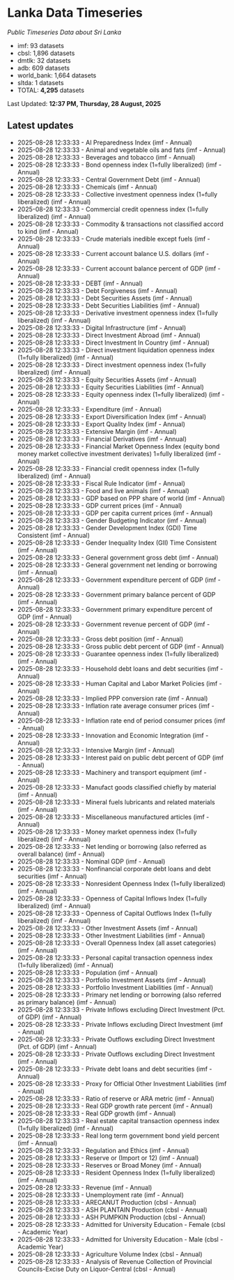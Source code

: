 # Lanka Data Timeseries
*Public Timeseries Data about Sri Lanka*

* imf: 93 datasets
* cbsl: 1,896 datasets
* dmtlk: 32 datasets
* adb: 609 datasets
* world_bank: 1,664 datasets
* sltda: 1 datasets
* TOTAL: **4,295** datasets

Last Updated: **12:37 PM, Thursday, 28 August, 2025**

## Latest updates

* 2025-08-28 12:33:33 - AI Preparedness Index (imf - Annual)
* 2025-08-28 12:33:33 - Animal and vegetable oils and fats (imf - Annual)
* 2025-08-28 12:33:33 - Beverages and tobacco (imf - Annual)
* 2025-08-28 12:33:33 - Bond openness index (1=fully liberalized) (imf - Annual)
* 2025-08-28 12:33:33 - Central Government Debt (imf - Annual)
* 2025-08-28 12:33:33 - Chemicals (imf - Annual)
* 2025-08-28 12:33:33 - Collective investment openness index (1=fully liberalized) (imf - Annual)
* 2025-08-28 12:33:33 - Commercial credit openness index (1=fully liberalized) (imf - Annual)
* 2025-08-28 12:33:33 - Commodity & transactions not classified accord to kind (imf - Annual)
* 2025-08-28 12:33:33 - Crude materials inedible except fuels (imf - Annual)
* 2025-08-28 12:33:33 - Current account balance U.S. dollars (imf - Annual)
* 2025-08-28 12:33:33 - Current account balance percent of GDP (imf - Annual)
* 2025-08-28 12:33:33 - DEBT (imf - Annual)
* 2025-08-28 12:33:33 - Debt Forgiveness (imf - Annual)
* 2025-08-28 12:33:33 - Debt Securities Assets (imf - Annual)
* 2025-08-28 12:33:33 - Debt Securities Liabilities (imf - Annual)
* 2025-08-28 12:33:33 - Derivative investment openness index (1=fully liberalized) (imf - Annual)
* 2025-08-28 12:33:33 - Digital Infrastructure (imf - Annual)
* 2025-08-28 12:33:33 - Direct Investment Abroad (imf - Annual)
* 2025-08-28 12:33:33 - Direct Investment In Country (imf - Annual)
* 2025-08-28 12:33:33 - Direct investment liquidation openness index (1=fully liberalized) (imf - Annual)
* 2025-08-28 12:33:33 - Direct investment openness index (1=fully liberalized) (imf - Annual)
* 2025-08-28 12:33:33 - Equity Securities Assets (imf - Annual)
* 2025-08-28 12:33:33 - Equity Securities Liabilities (imf - Annual)
* 2025-08-28 12:33:33 - Equity openness index (1=fully liberalized) (imf - Annual)
* 2025-08-28 12:33:33 - Expenditure (imf - Annual)
* 2025-08-28 12:33:33 - Export Diversification Index (imf - Annual)
* 2025-08-28 12:33:33 - Export Quality Index (imf - Annual)
* 2025-08-28 12:33:33 - Extensive Margin (imf - Annual)
* 2025-08-28 12:33:33 - Financial Derivatives (imf - Annual)
* 2025-08-28 12:33:33 - Financial Market Openness Index (equity bond money market collective investment derivates) 1=fully liberalized (imf - Annual)
* 2025-08-28 12:33:33 - Financial credit openness index (1=fully liberalized) (imf - Annual)
* 2025-08-28 12:33:33 - Fiscal Rule Indicator (imf - Annual)
* 2025-08-28 12:33:33 - Food and live animals (imf - Annual)
* 2025-08-28 12:33:33 - GDP based on PPP share of world (imf - Annual)
* 2025-08-28 12:33:33 - GDP current prices (imf - Annual)
* 2025-08-28 12:33:33 - GDP per capita current prices (imf - Annual)
* 2025-08-28 12:33:33 - Gender Budgeting Indicator (imf - Annual)
* 2025-08-28 12:33:33 - Gender Development Index (GDI) Time Consistent (imf - Annual)
* 2025-08-28 12:33:33 - Gender Inequality Index (GII) Time Consistent (imf - Annual)
* 2025-08-28 12:33:33 - General government gross debt (imf - Annual)
* 2025-08-28 12:33:33 - General government net lending or borrowing (imf - Annual)
* 2025-08-28 12:33:33 - Government expenditure percent of GDP (imf - Annual)
* 2025-08-28 12:33:33 - Government primary balance percent of GDP (imf - Annual)
* 2025-08-28 12:33:33 - Government primary expenditure percent of GDP (imf - Annual)
* 2025-08-28 12:33:33 - Government revenue percent of GDP (imf - Annual)
* 2025-08-28 12:33:33 - Gross debt position (imf - Annual)
* 2025-08-28 12:33:33 - Gross public debt percent of GDP (imf - Annual)
* 2025-08-28 12:33:33 - Guarantee openness index (1=fully liberalized) (imf - Annual)
* 2025-08-28 12:33:33 - Household debt loans and debt securities (imf - Annual)
* 2025-08-28 12:33:33 - Human Capital and Labor Market Policies (imf - Annual)
* 2025-08-28 12:33:33 - Implied PPP conversion rate (imf - Annual)
* 2025-08-28 12:33:33 - Inflation rate average consumer prices (imf - Annual)
* 2025-08-28 12:33:33 - Inflation rate end of period consumer prices (imf - Annual)
* 2025-08-28 12:33:33 - Innovation and Economic Integration (imf - Annual)
* 2025-08-28 12:33:33 - Intensive Margin (imf - Annual)
* 2025-08-28 12:33:33 - Interest paid on public debt percent of GDP (imf - Annual)
* 2025-08-28 12:33:33 - Machinery and transport equipment (imf - Annual)
* 2025-08-28 12:33:33 - Manufact goods classified chiefly by material (imf - Annual)
* 2025-08-28 12:33:33 - Mineral fuels lubricants and related materials (imf - Annual)
* 2025-08-28 12:33:33 - Miscellaneous manufactured articles (imf - Annual)
* 2025-08-28 12:33:33 - Money market openness index (1=fully liberalized) (imf - Annual)
* 2025-08-28 12:33:33 - Net lending or borrowing (also referred as overall balance) (imf - Annual)
* 2025-08-28 12:33:33 - Nominal GDP (imf - Annual)
* 2025-08-28 12:33:33 - Nonfinancial corporate debt loans and debt securities (imf - Annual)
* 2025-08-28 12:33:33 - Nonresident Openness Index (1=fully liberalized) (imf - Annual)
* 2025-08-28 12:33:33 - Openness of Capital Inflows Index (1=fully liberalized) (imf - Annual)
* 2025-08-28 12:33:33 - Openness of Capital Outflows Index (1=fully liberalized) (imf - Annual)
* 2025-08-28 12:33:33 - Other Investment Assets (imf - Annual)
* 2025-08-28 12:33:33 - Other Investment Liabilities (imf - Annual)
* 2025-08-28 12:33:33 - Overall Openness Index (all asset categories) (imf - Annual)
* 2025-08-28 12:33:33 - Personal capital transaction openness index (1=fully liberalized) (imf - Annual)
* 2025-08-28 12:33:33 - Population (imf - Annual)
* 2025-08-28 12:33:33 - Portfolio Investment Assets (imf - Annual)
* 2025-08-28 12:33:33 - Portfolio Investment Liabilities (imf - Annual)
* 2025-08-28 12:33:33 - Primary net lending or borrowing (also referred as primary balance) (imf - Annual)
* 2025-08-28 12:33:33 - Private Inflows excluding Direct Investment (Pct. of GDP) (imf - Annual)
* 2025-08-28 12:33:33 - Private Inflows excluding Direct Investment (imf - Annual)
* 2025-08-28 12:33:33 - Private Outflows excluding Direct Investment (Pct. of GDP) (imf - Annual)
* 2025-08-28 12:33:33 - Private Outflows excluding Direct Investment (imf - Annual)
* 2025-08-28 12:33:33 - Private debt loans and debt securities (imf - Annual)
* 2025-08-28 12:33:33 - Proxy for Official Other Investment Liabilities (imf - Annual)
* 2025-08-28 12:33:33 - Ratio of reserve or ARA metric (imf - Annual)
* 2025-08-28 12:33:33 - Real GDP growth rate percent (imf - Annual)
* 2025-08-28 12:33:33 - Real GDP growth (imf - Annual)
* 2025-08-28 12:33:33 - Real estate capital transaction openness index (1=fully liberalized) (imf - Annual)
* 2025-08-28 12:33:33 - Real long term government bond yield percent (imf - Annual)
* 2025-08-28 12:33:33 - Regulation and Ethics (imf - Annual)
* 2025-08-28 12:33:33 - Reserve or (Import or 12) (imf - Annual)
* 2025-08-28 12:33:33 - Reserves or Broad Money (imf - Annual)
* 2025-08-28 12:33:33 - Resident Openness Index (1=fully liberalized) (imf - Annual)
* 2025-08-28 12:33:33 - Revenue (imf - Annual)
* 2025-08-28 12:33:33 - Unemployment rate (imf - Annual)
* 2025-08-28 12:33:33 - ARECANUT Production (cbsl - Annual)
* 2025-08-28 12:33:33 - ASH PLANTAIN Production (cbsl - Annual)
* 2025-08-28 12:33:33 - ASH PUMPKIN Production (cbsl - Annual)
* 2025-08-28 12:33:33 - Admitted for University Education - Female (cbsl - Academic Year)
* 2025-08-28 12:33:33 - Admitted for University Education - Male (cbsl - Academic Year)
* 2025-08-28 12:33:33 - Agriculture Volume Index (cbsl - Annual)
* 2025-08-28 12:33:33 - Analysis of Revenue Collection of Provincial Councils-Excise Duty on Liquor-Central (cbsl - Annual)